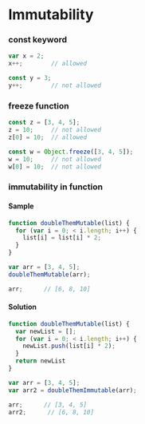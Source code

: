 # Immutability

### const keyword

```js
var x = 2;
x++;        // allowed

const y = 3;
y++;        // not allowed
```

### freeze function

```js
const z = [3, 4, 5];
z = 10;     // not allowed
z[0] = 10;  // allowed

const w = Object.freeze([3, 4, 5]);
w = 10;     // not allowed
w[0] = 10;  // not allowed
```


### immutability in function
#### Sample
```js
function doubleThemMutable(list) {
  for (var i = 0; < i.length; i++) {
    list[i] = list[i] * 2;
  }
}

var arr = [3, 4, 5];
doubleThemMutable(arr);

arr;      // [6, 8, 10]
```

#### Solution
```js
function doubleThemMutable(list) {
  var newList = [];
  for (var i = 0; < i.length; i++) {
    newList.push(list[i] * 2);
  }
  return newList
}

var arr = [3, 4, 5];
var arr2 = doubleThemImmutable(arr);

arr;      // [3, 4, 5]
arr2;      // [6, 8, 10]
```
